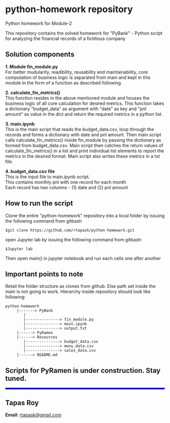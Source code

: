 # python-homework repository
Python homework for Module-2

This repository contains the solved homework for "PyBank" - Python script for analyzing the financial records of a fictitious company 

## Solution components
**1. Module fin_module.py** <br>
For better mudularity, readibility, reusability and maintainability, core computation of business logic is separated from main and kept in this module in the form of a function as described following.

**2. calculate_fin_metrics()** <br>
This function resides in the above mentioned module and houses the business logic of all core calculation for desired metrics.
This function takes a dictionary "budget_data" as argument with "date" as key and "pnl amount" as value in the dict and 
return the required metrics in a python list.

**3. main.ipynb** <br>
This is the main script that reads the budget_data.csv, loop through the records and forms a dictionary with date and pnl amount. 
Then main script calls calculate_fin_metrics() inside fin_module by passing the dictionary as formed from budget_data.csv.
Main script then catches the return values of calculate_fin_metrics() in a list and print individual list elements to report the metrics in the desired format.
Main script also writes these metrics in a txt file.

**4. budget_data.csv file** <br>
This is the input file to main.ipynb script. <br>
This contains monthly pnl with one record for each month <br>
Each record has two columns - (1) date and  (2) pnl amount 

## How to run the script <br>
Clone the entire "python-homework" repository into a local folder by issuing the following command from gitbash <br>
```
$git clone https://github.com/rtapask/python-homework.git
```
open Jupyter lab by issuing the following command from gitbash: <br>
```
$Jupyter lab
```

Then open main() in jupyter notebook and run each cells one after another

## Important points to note <br>
Retail the folder structure as clones from github. Else path set inside the main is not going to work. 
Hierarchy inside repository should look like following:
```
python-homework 
     |-------> PyBank 
        | 
        |---------------> fin_module.py 
        |---------------> main.ipynb 
        |---------------> output.txt 
     |------> PyRamen 
     |------> Resources 
        |---------------> budget_data.csv 
        |---------------> menu_data.csv 
        |---------------> sales_data.csv 
     |------> README.md 
```

## Scripts for PyRamen is under construction. Stay tuned. 



<hr style="border:2px solid blue"> </hr>

## Tapas Roy

**Email:** rtapask@gmail.com